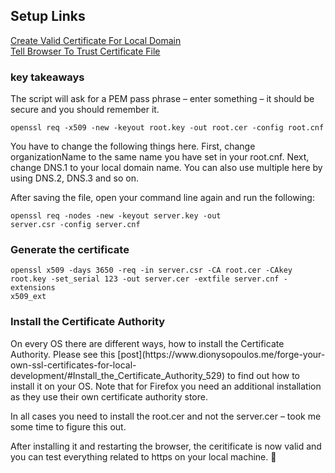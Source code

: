 ## Setup Links

[Create Valid Certificate For Local Domain](https://justmarkup.com/articles/2018-05-31-https-valid-certificate-local-domain/)<br/>
[Tell Browser To Trust Certificate File](https://www.dionysopoulos.me/forge-your-own-ssl-certificates-for-local-development/#Install_the_Certificate_Authority_529)<br/>

### key takeaways

<p>The script will ask for a PEM pass phrase – enter something – it should be secure and you should remember it.<p>
<code>openssl req -x509 -new -keyout root.key -out root.cer -config root.cnf</code><br/>

<p>You have to change the following things here. First, change organizationName to the same name you have set in your root.cnf. Next, change DNS.1 to your local domain name. You can also use multiple here by using DNS.2, DNS.3 and so on.

After saving the file, open your command line again and run the following:<p>
<code>openssl req -nodes -new -keyout server.key -out server.csr -config server.cnf</code><br/>

### Generate the certificate
<code>openssl x509 -days 3650 -req -in server.csr -CA root.cer -CAkey root.key -set_serial 123 -out server.cer -extfile server.cnf -extensions x509_ext</code><br/>

### Install the Certificate Authority

<p>On every OS there are different ways, how to install the Certificate Authority. Please see this [post](https://www.dionysopoulos.me/forge-your-own-ssl-certificates-for-local-development/#Install_the_Certificate_Authority_529) to find out how to install it on your OS. Note that for Firefox you need an additional installation as they use their own certificate authority store.

In all cases you need to install the root.cer and not the server.cer – took me some time to figure this out.

After installing it and restarting the browser, the ceritificate is now valid and you can test everything related to https on your local machine. 🎉</p>

